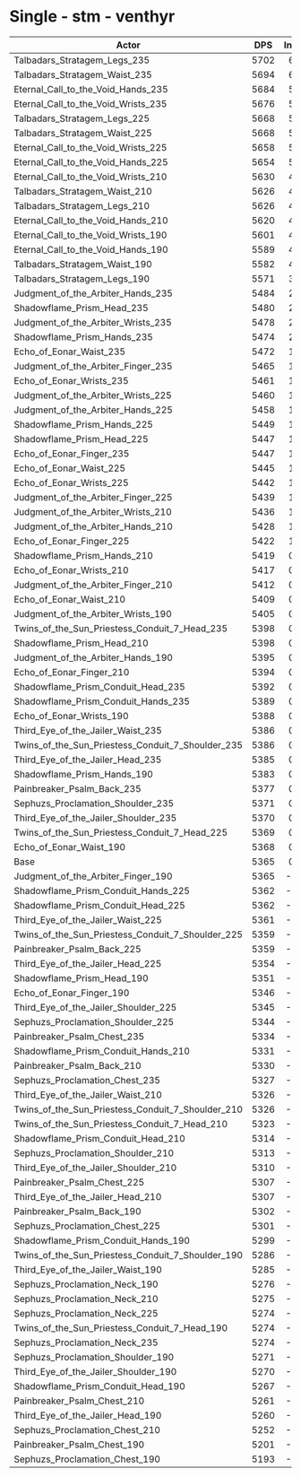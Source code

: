 # Single - stm - venthyr
| Actor | DPS | Increase |
|---|:---:|:---:|
|Talbadars_Stratagem_Legs_235|5702|6.27%|
|Talbadars_Stratagem_Waist_235|5694|6.12%|
|Eternal_Call_to_the_Void_Hands_235|5684|5.93%|
|Eternal_Call_to_the_Void_Wrists_235|5676|5.80%|
|Talbadars_Stratagem_Legs_225|5668|5.64%|
|Talbadars_Stratagem_Waist_225|5668|5.64%|
|Eternal_Call_to_the_Void_Wrists_225|5658|5.45%|
|Eternal_Call_to_the_Void_Hands_225|5654|5.38%|
|Eternal_Call_to_the_Void_Wrists_210|5630|4.94%|
|Talbadars_Stratagem_Waist_210|5626|4.87%|
|Talbadars_Stratagem_Legs_210|5626|4.86%|
|Eternal_Call_to_the_Void_Hands_210|5620|4.75%|
|Eternal_Call_to_the_Void_Wrists_190|5601|4.39%|
|Eternal_Call_to_the_Void_Hands_190|5589|4.16%|
|Talbadars_Stratagem_Waist_190|5582|4.04%|
|Talbadars_Stratagem_Legs_190|5571|3.84%|
|Judgment_of_the_Arbiter_Hands_235|5484|2.22%|
|Shadowflame_Prism_Head_235|5480|2.15%|
|Judgment_of_the_Arbiter_Wrists_235|5478|2.10%|
|Shadowflame_Prism_Hands_235|5474|2.03%|
|Echo_of_Eonar_Waist_235|5472|1.98%|
|Judgment_of_the_Arbiter_Finger_235|5465|1.86%|
|Echo_of_Eonar_Wrists_235|5461|1.79%|
|Judgment_of_the_Arbiter_Wrists_225|5460|1.77%|
|Judgment_of_the_Arbiter_Hands_225|5458|1.73%|
|Shadowflame_Prism_Hands_225|5449|1.56%|
|Shadowflame_Prism_Head_225|5447|1.53%|
|Echo_of_Eonar_Finger_235|5447|1.52%|
|Echo_of_Eonar_Waist_225|5445|1.49%|
|Echo_of_Eonar_Wrists_225|5442|1.43%|
|Judgment_of_the_Arbiter_Finger_225|5439|1.38%|
|Judgment_of_the_Arbiter_Wrists_210|5436|1.31%|
|Judgment_of_the_Arbiter_Hands_210|5428|1.17%|
|Echo_of_Eonar_Finger_225|5422|1.05%|
|Shadowflame_Prism_Hands_210|5419|0.99%|
|Echo_of_Eonar_Wrists_210|5417|0.97%|
|Judgment_of_the_Arbiter_Finger_210|5412|0.88%|
|Echo_of_Eonar_Waist_210|5409|0.82%|
|Judgment_of_the_Arbiter_Wrists_190|5405|0.74%|
|Twins_of_the_Sun_Priestess_Conduit_7_Head_235|5398|0.61%|
|Shadowflame_Prism_Head_210|5398|0.61%|
|Judgment_of_the_Arbiter_Hands_190|5395|0.56%|
|Echo_of_Eonar_Finger_210|5394|0.54%|
|Shadowflame_Prism_Conduit_Head_235|5392|0.50%|
|Shadowflame_Prism_Conduit_Hands_235|5389|0.44%|
|Echo_of_Eonar_Wrists_190|5388|0.42%|
|Third_Eye_of_the_Jailer_Waist_235|5386|0.39%|
|Twins_of_the_Sun_Priestess_Conduit_7_Shoulder_235|5386|0.39%|
|Third_Eye_of_the_Jailer_Head_235|5385|0.37%|
|Shadowflame_Prism_Hands_190|5383|0.34%|
|Painbreaker_Psalm_Back_235|5377|0.22%|
|Sephuzs_Proclamation_Shoulder_235|5371|0.12%|
|Third_Eye_of_the_Jailer_Shoulder_235|5370|0.09%|
|Twins_of_the_Sun_Priestess_Conduit_7_Head_225|5369|0.08%|
|Echo_of_Eonar_Waist_190|5368|0.04%|
|Base|5365|0.00%|
|Judgment_of_the_Arbiter_Finger_190|5365|-0.01%|
|Shadowflame_Prism_Conduit_Hands_225|5362|-0.06%|
|Shadowflame_Prism_Conduit_Head_225|5362|-0.07%|
|Third_Eye_of_the_Jailer_Waist_225|5361|-0.07%|
|Twins_of_the_Sun_Priestess_Conduit_7_Shoulder_225|5359|-0.12%|
|Painbreaker_Psalm_Back_225|5359|-0.12%|
|Third_Eye_of_the_Jailer_Head_225|5354|-0.22%|
|Shadowflame_Prism_Head_190|5351|-0.27%|
|Echo_of_Eonar_Finger_190|5346|-0.36%|
|Third_Eye_of_the_Jailer_Shoulder_225|5345|-0.38%|
|Sephuzs_Proclamation_Shoulder_225|5344|-0.40%|
|Painbreaker_Psalm_Chest_235|5334|-0.58%|
|Shadowflame_Prism_Conduit_Hands_210|5331|-0.63%|
|Painbreaker_Psalm_Back_210|5330|-0.65%|
|Sephuzs_Proclamation_Chest_235|5327|-0.71%|
|Third_Eye_of_the_Jailer_Waist_210|5326|-0.73%|
|Twins_of_the_Sun_Priestess_Conduit_7_Shoulder_210|5326|-0.74%|
|Twins_of_the_Sun_Priestess_Conduit_7_Head_210|5323|-0.79%|
|Shadowflame_Prism_Conduit_Head_210|5314|-0.95%|
|Sephuzs_Proclamation_Shoulder_210|5313|-0.98%|
|Third_Eye_of_the_Jailer_Shoulder_210|5310|-1.03%|
|Painbreaker_Psalm_Chest_225|5307|-1.08%|
|Third_Eye_of_the_Jailer_Head_210|5307|-1.09%|
|Painbreaker_Psalm_Back_190|5302|-1.17%|
|Sephuzs_Proclamation_Chest_225|5301|-1.20%|
|Shadowflame_Prism_Conduit_Hands_190|5299|-1.24%|
|Twins_of_the_Sun_Priestess_Conduit_7_Shoulder_190|5286|-1.48%|
|Third_Eye_of_the_Jailer_Waist_190|5285|-1.49%|
|Sephuzs_Proclamation_Neck_190|5276|-1.66%|
|Sephuzs_Proclamation_Neck_210|5275|-1.68%|
|Sephuzs_Proclamation_Neck_225|5274|-1.69%|
|Twins_of_the_Sun_Priestess_Conduit_7_Head_190|5274|-1.69%|
|Sephuzs_Proclamation_Neck_235|5274|-1.70%|
|Sephuzs_Proclamation_Shoulder_190|5271|-1.75%|
|Third_Eye_of_the_Jailer_Shoulder_190|5270|-1.78%|
|Shadowflame_Prism_Conduit_Head_190|5267|-1.84%|
|Painbreaker_Psalm_Chest_210|5261|-1.95%|
|Third_Eye_of_the_Jailer_Head_190|5260|-1.96%|
|Sephuzs_Proclamation_Chest_210|5252|-2.11%|
|Painbreaker_Psalm_Chest_190|5201|-3.07%|
|Sephuzs_Proclamation_Chest_190|5193|-3.21%|
